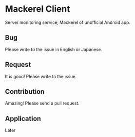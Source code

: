 # Mackerel Client
Server monitoring service, Mackerel of unofficial Android app.

## Bug
Please write to the issue in English or Japanese.

## Request
It is good! Please write to the issue.

## Contribution
Amazing! Please send a pull request.

## Application
Later

